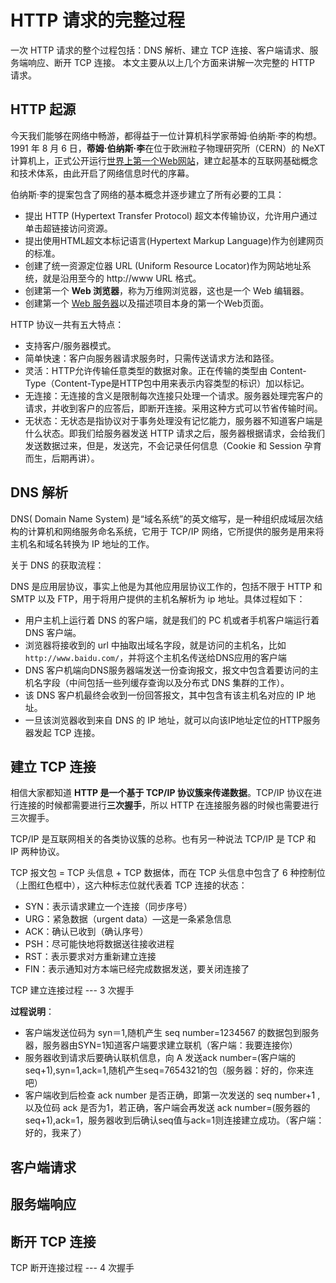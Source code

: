 # HTTP 请求的完整过程
一次 HTTP 请求的整个过程包括：DNS 解析、建立 TCP 连接、客户端请求、服务端响应、断开 TCP 连接。
本文主要从以上几个方面来讲解一次完整的 HTTP 请求。

## HTTP 起源
今天我们能够在网络中畅游，都得益于一位计算机科学家蒂姆·伯纳斯·李的构想。1991 年 8 月 6 日，**蒂姆·伯纳斯·李**在位于欧洲粒子物理研究所（CERN）的 NeXT 计算机上，正式公开运行[世界上第一个Web网站](http://info.cern.ch)，建立起基本的互联网基础概念和技术体系，由此开启了网络信息时代的序幕。

伯纳斯·李的提案包含了网络的基本概念并逐步建立了所有必要的工具：

- 提出 HTTP (Hypertext Transfer Protocol) 超文本传输协议，允许用户通过单击超链接访问资源。
- 提出使用HTML超文本标记语言(Hypertext Markup Language)作为创建网页的标准。
- 创建了统一资源定位器 URL (Uniform Resource Locator)作为网站地址系统，就是沿用至今的 http://www URL 格式。
- 创建第一个 **Web 浏览器**，称为万维网浏览器，这也是一个 Web 编辑器。
- 创建第一个 [Web 服务器](http://info.cern.ch)以及描述项目本身的第一个Web页面。

HTTP 协议一共有五大特点：

- 支持客户/服务器模式。
- 简单快速：客户向服务器请求服务时，只需传送请求方法和路径。
- 灵活：HTTP允许传输任意类型的数据对象。正在传输的类型由 Content-Type（Content-Type是HTTP包中用来表示内容类型的标识）加以标记。
- 无连接：无连接的含义是限制每次连接只处理一个请求。服务器处理完客户的请求，并收到客户的应答后，即断开连接。采用这种方式可以节省传输时间。
- 无状态：无状态是指协议对于事务处理没有记忆能力，服务器不知道客户端是什么状态。即我们给服务器发送 HTTP 请求之后，服务器根据请求，会给我们发送数据过来，但是，发送完，不会记录任何信息（Cookie 和 Session 孕育而生，后期再讲）。

## DNS 解析
DNS( Domain Name System) 是“域名系统”的英文缩写，是一种组织成域层次结构的计算机和网络服务命名系统，它用于 TCP/IP 网络，它所提供的服务是用来将主机名和域名转换为 IP 地址的工作。

关于 DNS 的获取流程：

DNS 是应用层协议，事实上他是为其他应用层协议工作的，包括不限于 HTTP 和 SMTP 以及 FTP，用于将用户提供的主机名解析为 ip 地址。具体过程如下：
- 用户主机上运行着 DNS 的客户端，就是我们的 PC 机或者手机客户端运行着 DNS 客户端。
- 浏览器将接收到的 url 中抽取出域名字段，就是访问的主机名，比如 `http://www.baidu.com/`，并将这个主机名传送给DNS应用的客户端
- DNS 客户机端向DNS服务器端发送一份查询报文，报文中包含着要访问的主机名字段（中间包括一些列缓存查询以及分布式 DNS 集群的工作）。
- 该 DNS 客户机最终会收到一份回答报文，其中包含有该主机名对应的 IP 地址。
- 一旦该浏览器收到来自 DNS 的 IP 地址，就可以向该IP地址定位的HTTP服务器发起 TCP 连接。

## 建立 TCP 连接
相信大家都知道 **HTTP 是一个基于 TCP/IP 协议簇来传递数据**。TCP/IP 协议在进行连接的时候都需要进行**三次握手**，所以 HTTP 在连接服务器的时候也需要进行三次握手。

TCP/IP 是互联网相关的各类协议簇的总称。也有另一种说法 TCP/IP 是 TCP 和 IP 两种协议。

TCP 报文包 = TCP 头信息 + TCP 数据体，而在 TCP 头信息中包含了 6 种控制位（上图红色框中），这六种标志位就代表着 TCP 连接的状态：

- SYN：表示请求建立一个连接（同步序号）
- URG：紧急数据（urgent data）—这是一条紧急信息
- ACK：确认已收到（确认序号）
- PSH：尽可能快地将数据送往接收进程
- RST：表示要求对方重新建立连接
- FIN：表示通知对方本端已经完成数据发送，要关闭连接了

TCP 建立连接过程 --- 3 次握手

**过程说明**：
- 客户端发送位码为 syn＝1,随机产生 seq number=1234567 的数据包到服务器，服务器由SYN=1知道客户端要求建立联机（客户端：我要连接你）
- 服务器收到请求后要确认联机信息，向 A 发送ack number=(客户端的seq+1),syn=1,ack=1,随机产生seq=7654321的包（服务器：好的，你来连吧）
- 客户端收到后检查 ack number 是否正确，即第一次发送的 seq number+1 ,以及位码 ack 是否为1，若正确，客户端会再发送 ack number=(服务器的seq+1),ack=1，服务器收到后确认seq值与ack=1则连接建立成功。（客户端：好的，我来了）

## 客户端请求


## 服务端响应

## 断开 TCP 连接
TCP 断开连接过程 --- 4 次握手